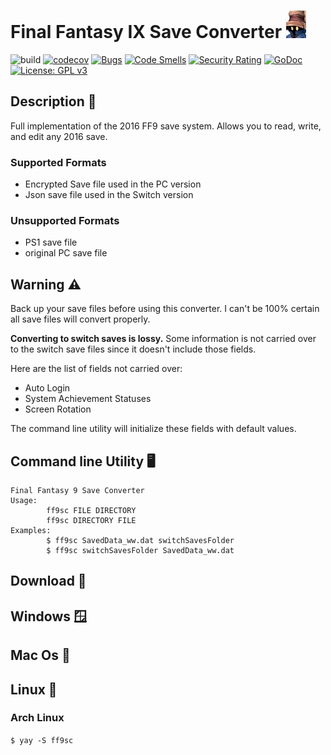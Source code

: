 # Final Fantasy IX Save Converter ![](.github/logo.jpg)
![build](https://github.com/EuanFH/ff9SaveLib/workflows/build/badge.svg?branch=master)
[![codecov](https://codecov.io/gh/EuanFH/ff9SaveLib/branch/master/graph/badge.svg?token=YRKO4WLF3T)](https://codecov.io/gh/EuanFH/ff9SaveLib/)
[![Bugs](https://sonarcloud.io/api/project_badges/measure?project=EuanFH_ff9SaveLib&metric=bugs)](https://sonarcloud.io/dashboard?id=EuanFH_ff9SaveLib)
[![Code Smells](https://sonarcloud.io/api/project_badges/measure?project=EuanFH_ff9SaveLib&metric=code_smells)](https://sonarcloud.io/dashboard?id=EuanFH_ff9SaveLib)
[![Security Rating](https://sonarcloud.io/api/project_badges/measure?project=EuanFH_ff9SaveLib&metric=security_rating)](https://sonarcloud.io/dashboard?id=EuanFH_ff9SaveLib)
[![GoDoc](https://godoc.org/github.com/nitishm/go-rejson?status.svg)](https://pkg.go.dev/github.com/euanfh/ff9SaveLib)
[![License: GPL v3](https://img.shields.io/badge/License-GPLv3-blue.svg)](https://www.gnu.org/licenses/gpl-3.0)
## Description 📖
Full implementation of the 2016 FF9 save system. 
Allows you to read, write, and edit any 2016 save.

### Supported Formats
 - Encrypted Save file used in the PC version
 - Json save file used in the Switch version
 
### Unsupported Formats
 - PS1 save file
 - original PC save file

## Warning ⚠️
Back up your save files before using this converter. I can't be 100% certain all save files will convert properly.

**Converting to switch saves is lossy.** Some information is not carried over to the switch save files since it doesn't
include those fields.

Here are the list of fields not carried over:
 - Auto Login
 - System Achievement Statuses
 - Screen Rotation
 
The command line utility will initialize these fields with default values.

## Command line Utility ️🖥️
```
Final Fantasy 9 Save Converter
Usage:
        ff9sc FILE DIRECTORY
        ff9sc DIRECTORY FILE
Examples:
        $ ff9sc SavedData_ww.dat switchSavesFolder
        $ ff9sc switchSavesFolder SavedData_ww.dat
```
## Download 💽
## Windows 🪟
## Mac Os 🍏
## Linux 🐧
### Arch Linux
`$ yay -S ff9sc`